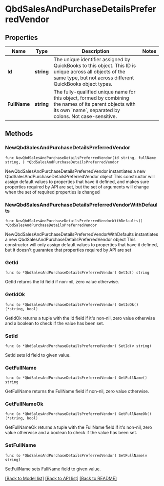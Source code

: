 # QbdSalesAndPurchaseDetailsPreferredVendor

## Properties

Name | Type | Description | Notes
------------ | ------------- | ------------- | -------------
**Id** | **string** | The unique identifier assigned by QuickBooks to this object. This ID is unique across all objects of the same type, but not across different QuickBooks object types. | 
**FullName** | **string** | The fully-qualified unique name for this object, formed by combining the names of its parent objects with its own &#x60;name&#x60;, separated by colons. Not case-sensitive. | 

## Methods

### NewQbdSalesAndPurchaseDetailsPreferredVendor

`func NewQbdSalesAndPurchaseDetailsPreferredVendor(id string, fullName string, ) *QbdSalesAndPurchaseDetailsPreferredVendor`

NewQbdSalesAndPurchaseDetailsPreferredVendor instantiates a new QbdSalesAndPurchaseDetailsPreferredVendor object
This constructor will assign default values to properties that have it defined,
and makes sure properties required by API are set, but the set of arguments
will change when the set of required properties is changed

### NewQbdSalesAndPurchaseDetailsPreferredVendorWithDefaults

`func NewQbdSalesAndPurchaseDetailsPreferredVendorWithDefaults() *QbdSalesAndPurchaseDetailsPreferredVendor`

NewQbdSalesAndPurchaseDetailsPreferredVendorWithDefaults instantiates a new QbdSalesAndPurchaseDetailsPreferredVendor object
This constructor will only assign default values to properties that have it defined,
but it doesn't guarantee that properties required by API are set

### GetId

`func (o *QbdSalesAndPurchaseDetailsPreferredVendor) GetId() string`

GetId returns the Id field if non-nil, zero value otherwise.

### GetIdOk

`func (o *QbdSalesAndPurchaseDetailsPreferredVendor) GetIdOk() (*string, bool)`

GetIdOk returns a tuple with the Id field if it's non-nil, zero value otherwise
and a boolean to check if the value has been set.

### SetId

`func (o *QbdSalesAndPurchaseDetailsPreferredVendor) SetId(v string)`

SetId sets Id field to given value.


### GetFullName

`func (o *QbdSalesAndPurchaseDetailsPreferredVendor) GetFullName() string`

GetFullName returns the FullName field if non-nil, zero value otherwise.

### GetFullNameOk

`func (o *QbdSalesAndPurchaseDetailsPreferredVendor) GetFullNameOk() (*string, bool)`

GetFullNameOk returns a tuple with the FullName field if it's non-nil, zero value otherwise
and a boolean to check if the value has been set.

### SetFullName

`func (o *QbdSalesAndPurchaseDetailsPreferredVendor) SetFullName(v string)`

SetFullName sets FullName field to given value.



[[Back to Model list]](../README.md#documentation-for-models) [[Back to API list]](../README.md#documentation-for-api-endpoints) [[Back to README]](../README.md)


